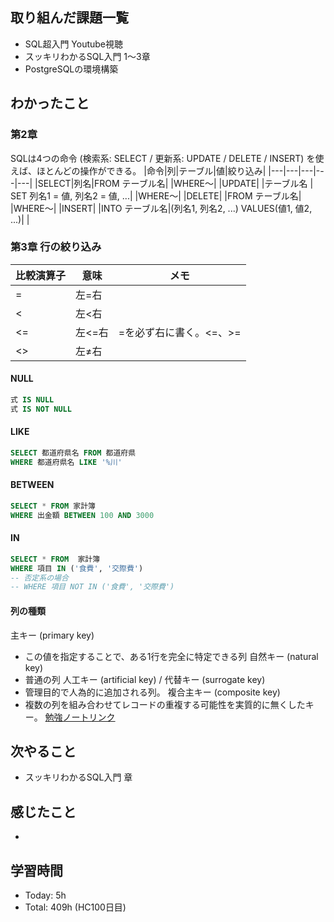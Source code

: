 ## 取り組んだ課題一覧
- SQL超入門 Youtube視聴
- スッキリわかるSQL入門 1〜3章
- PostgreSQLの環境構築
## わかったこと

### 第2章
SQLは4つの命令 (検索系: SELECT / 更新系: UPDATE / DELETE / INSERT) を使えば、ほとんどの操作ができる。
|命令|列|テーブル|値|絞り込み|
|---|---|---|---|---|
|SELECT|列名|FROM テーブル名|  |WHERE〜|
|UPDATE| |テーブル名 | SET 列名1 = 値, 列名2 = 値, ...| |WHERE〜|
|DELETE| |FROM テーブル名|  |WHERE〜|
|INSERT| |INTO テーブル名|(列名1, 列名2, ...) VALUES(値1, 値2, ...)| |

### 第3章 行の絞り込み

|比較演算子|意味|メモ|
|---|---|---|
|=|左=右| |
|< |左<右| |
|<=|左<=右| =を必ず右に書く。<=、>=|
|<>|左≠右| |

#### NULL
```sql
式 IS NULL
式 IS NOT NULL
```

#### LIKE
```sql
SELECT 都道府県名 FROM 都道府県
WHERE 都道府県名 LIKE '%川'
```

#### BETWEEN
```sql
SELECT * FROM 家計簿
WHERE 出金額 BETWEEN 100 AND 3000
```

#### IN
```sql
SELECT * FROM  家計簿
WHERE 項目 IN ('食費', '交際費')
-- 否定系の場合
-- WHERE 項目 NOT IN ('食費', '交際費')
```
#### 列の種類
主キー (primary key)
- この値を指定することで、ある1行を完全に特定できる列
自然キー (natural key)
- 普通の列
人工キー (artificial key) / 代替キー (surrogate key)
- 管理目的で人為的に追加される列。
複合主キー (composite key)
- 複数の列を組み合わせてレコードの重複する可能性を実質的に無くしたキー。
[勉強ノートリンク](https://scrapbox.io/5cenery/%E3%82%B9%E3%83%83%E3%82%AD%E3%83%AA%E3%82%8F%E3%81%8B%E3%82%8BSQL%E5%85%A5%E9%96%80#655de19b1fa2ee00009c06a5)
## 次やること
- スッキリわかるSQL入門 章
## 感じたこと
-
## 学習時間
- Today: 5h
- Total: 409h (HC100日目)